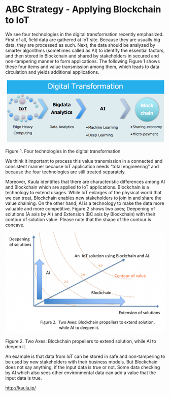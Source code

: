 # ABC Strategy - Applying Blockchain to IoT


We see four technologies in the digital transformation recently emphasized. First of all, field data are gathered at IoT site. Because they are usually big data, they are processed as such. Next, the data should be analyzed by smarter algorithms (sometimes called as AI) to identify the essential factors, and then stored in Blockchain and shared by stakeholders in secured and non-tampering manner  to form applications. The following Figure 1 shows these four items and value transmission among them, which leads to data circulation and yields additional applications.

![Figure 1. Four technologies in the digital transformation](DigitalTransformation.png)

Figure 1. Four technologies in the digital transformation

We think it important to process this value transmission in a connected and consistent manner because IoT application needs “total engineering” and because the four technologies are still treated separately.

Moreover, Kaula identifies that there are characteristic differences among AI and Blockchain which are applied to IoT applications. Blockchain is a technology to extend usages. While IoT enlarges of the physical world that we can treat, Blockchain enables new stakeholders to join in and share the value chaining. On the other hand, AI is a technology to make the data more valuable and more competitive. Figure 2 shows two axes; Deepening of solutions (A axis by AI) and Extension (BC axis by Blockchain) with their contour of solution value. Please note that the shape of the contour is concave.


![Figure 2. Two Axes: Blockchain propellers to extend solution, while AI to deepen it.](ABCstrategy-768x485.png)

Figure 2. Two Axes: Blockchain propellers to extend solution, while AI to deepen it.

An example is that data from IoT can be stored in safe and non-tampering to be used by new stakeholders with their business models. But Blockchain does not say anything, if the input data is true or not. Some data checking by AI which also sees other environmental data can add a value that the input data is true. 


http://kaula.jp/
